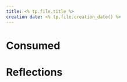 ```yaml
---
title: <% tp.file.title %>
creation date: <% tp.file.creation_date() %>
---
```


# Consumed

# Reflections